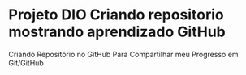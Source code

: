 # Projeto DIO Criando repositorio mostrando aprendizado GitHub
Criando Repositório no GitHub Para Compartilhar meu Progresso em Git/GitHub
